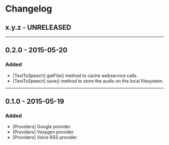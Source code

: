 Changelog
=========

## x.y.z - UNRELEASED

--------

## 0.2.0 - 2015-05-20

### Added

* [TextToSpeech] getFile() method to cache webservice calls.
* [TextToSpeech] save() method to store the audio on the local filesystem.

--------

## 0.1.0 - 2015-05-19

### Added

* [Providers] Google provider.
* [Providers] Voxygen provider.
* [Providers] Voice RSS provider.
